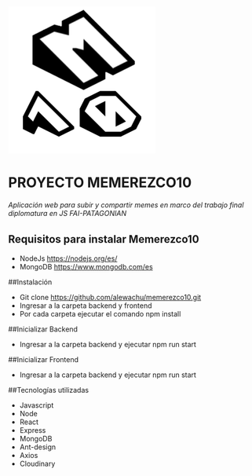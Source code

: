 ![alt text](https://github.com/alewachu/memerezco10/blob/master/frontend/src/assets/logo.png)
# PROYECTO MEMEREZCO10
###### Aplicación web para subir y compartir memes en marco del trabajo final diplomatura en JS FAI-PATAGONIAN

## Requisitos para instalar Memerezco10
* NodeJs https://nodejs.org/es/
* MongoDB https://www.mongodb.com/es

##Instalación 
* Git clone  https://github.com/alewachu/memerezco10.git
* Ingresar a la carpeta backend y frontend
* Por cada carpeta ejecutar el comando npm install

##Inicializar Backend
* Ingresar a la carpeta backend y ejecutar npm run start
  
##Inicializar Frontend
* Ingresar a la carpeta backend y ejecutar npm run start



##Tecnologías utilizadas
* Javascript
* Node
* React
* Express
* MongoDB
* Ant-design
* Axios
* Cloudinary
  
  